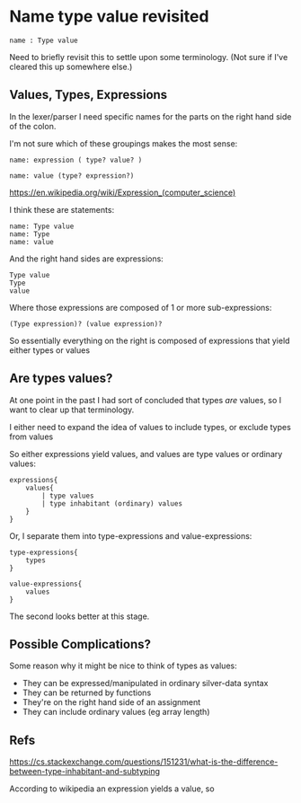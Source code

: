 Name type value revisited
=========================

```
name : Type value
```

Need to briefly revisit this to settle upon some terminology.
(Not sure if I've cleared this up somewhere else.)


Values, Types, Expressions
--------------------------

In the lexer/parser I need specific names for the parts on the right hand side of the colon.

I'm not sure which of these groupings makes the most sense:


	name: expression ( type? value? )

	name: value (type? expression?)


https://en.wikipedia.org/wiki/Expression_(computer_science)



I think these are statements:

	name: Type value
	name: Type
	name: value

And the right hand sides are expressions:

	Type value
	Type
	value

Where those expressions are composed of 1 or more sub-expressions:

	(Type expression)? (value expression)?

So essentially everything on the right is composed of expressions that yield either types or values


Are types values?
-----------------

At one point in the past I had sort of concluded that types *are*  values, so I want to clear up that terminology.

I either need to expand the idea of values to include types, or exclude types from values

So either expressions yield values, and values are type values or ordinary values:

	expressions{
		values{
			| type values
			| type inhabitant (ordinary) values
		}
	}

Or, I separate them into type-expressions and value-expressions:

	type-expressions{
		types
	}

	value-expressions{
		values
	}

The second looks better at this stage.



Possible Complications?
-----------------------

Some reason why it might be nice to think of types as values:

* They can be expressed/manipulated in ordinary silver-data syntax
* They can be returned by functions
* They're on the right hand side of an assignment
* They can include ordinary values (eg array length)







Refs
----
https://cs.stackexchange.com/questions/151231/what-is-the-difference-between-type-inhabitant-and-subtyping







According to wikipedia an expression yields a value, so




